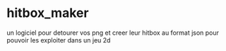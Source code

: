 # hitbox_maker
un logiciel pour detourer vos png et creer leur hitbox au format json pour pouvoir les exploiter dans un jeu 2d
